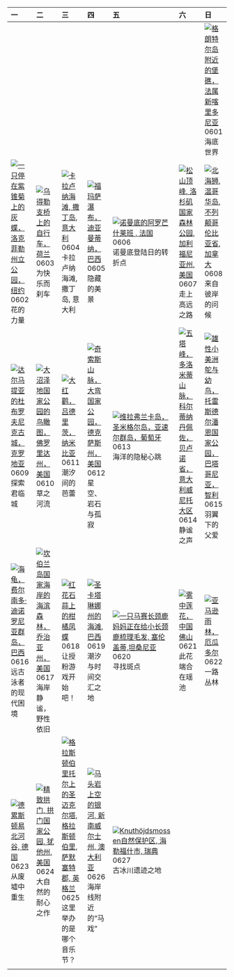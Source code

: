 | 一                                                                                                                                                                                                         | 二                                                                                                                                                                                                    | 三                                                                                                                                                                                                                           | 四                                                                                                                                                                                                    | 五                                                                                                                                                                                                             | 六                                                                                                                                                                                                             | 日                                                                                                                                                                                                       |
|:----------------------------------------------------------------------------------------------------------------------------------------------------------------------------------------------------------|:-----------------------------------------------------------------------------------------------------------------------------------------------------------------------------------------------------|:----------------------------------------------------------------------------------------------------------------------------------------------------------------------------------------------------------------------------|:-----------------------------------------------------------------------------------------------------------------------------------------------------------------------------------------------------|:--------------------------------------------------------------------------------------------------------------------------------------------------------------------------------------------------------------|:--------------------------------------------------------------------------------------------------------------------------------------------------------------------------------------------------------------|:--------------------------------------------------------------------------------------------------------------------------------------------------------------------------------------------------------|
|                                                                                                                                                                                                           |                                                                                                                                                                                                      |                                                                                                                                                                                                                             |                                                                                                                                                                                                      |                                                                                                                                                                                                               |                                                                                                                                                                                                               | [![](https://www.bing.com/th?id=OHR.GrandeTerreReef_ZH-CN7463701309_320x240.jpg "格朗特尔岛附近的堡礁，法属新喀里多尼亚")](https://www.bing.com/th?id=OHR.GrandeTerreReef_ZH-CN7463701309_UHD.jpg)<br>0601<br>海底世界         |
| [![](https://www.bing.com/th?id=OHR.EchinaceaButterfly_ZH-CN7877489878_320x240.jpg "一只停在紫锥菊上的灰蝶，洛克菲勒州立公园，纽约")](https://www.bing.com/th?id=OHR.EchinaceaButterfly_ZH-CN7877489878_UHD.jpg)<br>0602<br>花的力量 | [![](https://www.bing.com/th?id=OHR.BicyclesUtrecht_ZH-CN8016028978_320x240.jpg "乌得勒支桥上的自行车，荷兰")](https://www.bing.com/th?id=OHR.BicyclesUtrecht_ZH-CN8016028978_UHD.jpg)<br>0603<br>为快乐而刹车          | [![](https://www.bing.com/th?id=OHR.CalaLuna_ZH-CN8174946414_320x240.jpg "卡拉卢纳海滩, 撒丁岛, 意大利")](https://www.bing.com/th?id=OHR.CalaLuna_ZH-CN8174946414_UHD.jpg)<br>0604<br>卡拉卢纳海滩, 撒丁岛, 意大利                                  | [![](https://www.bing.com/th?id=OHR.FumacinhaBahia_ZH-CN9190616593_320x240.jpg "福玛萨瀑布，迪亚曼蒂纳，巴西")](https://www.bing.com/th?id=OHR.FumacinhaBahia_ZH-CN9190616593_UHD.jpg)<br>0605<br>隐藏的美景            | [![](https://www.bing.com/th?id=OHR.NormandyBeach_ZH-CN9312381737_320x240.jpg "诺曼底的阿罗芒什莱班 , 法国")](https://www.bing.com/th?id=OHR.NormandyBeach_ZH-CN9312381737_UHD.jpg)<br>0606<br>诺曼底登陆日的转折点                 | [![](https://www.bing.com/th?id=OHR.PacificCrestTrail_ZH-CN9582395021_320x240.jpg "松山顶峰, 洛杉矶国家森林公园, 加利福尼亚州, 美国")](https://www.bing.com/th?id=OHR.PacificCrestTrail_ZH-CN9582395021_UHD.jpg)<br>0607<br>走上高远之路 | [![](https://www.bing.com/th?id=OHR.StellarSeaLions_ZH-CN2859514359_320x240.jpg "北海狮, 温哥华岛, 不列颠哥伦比亚省, 加拿大")](https://www.bing.com/th?id=OHR.StellarSeaLions_ZH-CN2859514359_UHD.jpg)<br>0608<br>来自彼岸的问候 |
| [![](https://www.bing.com/th?id=OHR.DubrovnikTwilight_ZH-CN2981648854_320x240.jpg "达尔马提亚的杜布罗夫尼克古城，克罗地亚")](https://www.bing.com/th?id=OHR.DubrovnikTwilight_ZH-CN2981648854_UHD.jpg)<br>0609<br>探索君临城      | [![](https://www.bing.com/th?id=OHR.AerialEverglades_ZH-CN3388982881_320x240.jpg "大沼泽地国家公园的鸟瞰图，佛罗里达州，美国")](https://www.bing.com/th?id=OHR.AerialEverglades_ZH-CN3388982881_UHD.jpg)<br>0610<br>草之河流  | [![](https://www.bing.com/th?id=OHR.FlamingosNamibia_ZH-CN3639748956_320x240.jpg "大红鹳，吕德里茨，纳米比亚")](https://www.bing.com/th?id=OHR.FlamingosNamibia_ZH-CN3639748956_UHD.jpg)<br>0611<br>潮汐间的芭蕾                               | [![](https://www.bing.com/th?id=OHR.BigBendChisos_ZH-CN3794880768_320x240.jpg "奇索斯山脉，大弯国家公园，德克萨斯州，美国")](https://www.bing.com/th?id=OHR.BigBendChisos_ZH-CN3794880768_UHD.jpg)<br>0612<br>星空、岩石与孤寂    | [![](https://www.bing.com/th?id=OHR.SanMiguelAzores_ZH-CN2511982585_320x240.jpg "维拉弗兰卡岛，圣米格尔岛，亚速尔群岛，葡萄牙")](https://www.bing.com/th?id=OHR.SanMiguelAzores_ZH-CN2511982585_UHD.jpg)<br>0613<br>海洋的隐秘心跳         | [![](https://www.bing.com/th?id=OHR.DolomitiEstate_ZH-CN6501271709_320x240.jpg "五塔峰，多洛米蒂山脉，科尔蒂纳丹佩佐，贝卢诺省，意大利威尼托大区")](https://www.bing.com/th?id=OHR.DolomitiEstate_ZH-CN6501271709_UHD.jpg)<br>0614<br>静谧之声    | [![](https://www.bing.com/th?id=OHR.RheaDad_ZH-CN6706868651_320x240.jpg "雄性小美洲鸵与幼鸟，托雷斯德尔潘恩国家公园，巴塔哥尼亚，智利")](https://www.bing.com/th?id=OHR.RheaDad_ZH-CN6706868651_UHD.jpg)<br>0615<br>羽翼下的父爱            |
| [![](https://www.bing.com/th?id=OHR.SeaTurtleBrazil_ZH-CN6907161064_320x240.jpg "海龟，费尔南多·迪诺罗尼亚群岛，巴西")](https://www.bing.com/th?id=OHR.SeaTurtleBrazil_ZH-CN6907161064_UHD.jpg)<br>0616<br>远古泳者的现代困境       | [![](https://www.bing.com/th?id=OHR.CumberlandOaks_ZH-CN7265906780_320x240.jpg "坎伯兰岛国家海岸的海滨森林，乔治亚州，美国")](https://www.bing.com/th?id=OHR.CumberlandOaks_ZH-CN7265906780_UHD.jpg)<br>0617<br>海岸静谧，野性依旧 | [![](https://www.bing.com/th?id=OHR.AsianSwallowtail_ZH-CN7442263508_320x240.jpg "红花石蒜上的柑橘凤蝶")](https://www.bing.com/th?id=OHR.AsianSwallowtail_ZH-CN7442263508_UHD.jpg)<br>0618<br>让授粉游戏开始吧！                               | [![](https://www.bing.com/th?id=OHR.WinterBegins_ZH-CN7638411804_320x240.jpg "圣卡塔琳娜州的海滩, 巴西")](https://www.bing.com/th?id=OHR.WinterBegins_ZH-CN7638411804_UHD.jpg)<br>0619<br>潮汐与时间交汇之地             | [![](https://www.bing.com/th?id=OHR.SerengetiGiraffe_ZH-CN2613013393_320x240.jpg "一只马赛长颈鹿妈妈正在给小长颈鹿梳理毛发, 塞伦盖蒂,坦桑尼亚")](https://www.bing.com/th?id=OHR.SerengetiGiraffe_ZH-CN2613013393_UHD.jpg)<br>0620<br>寻找斑点 | [![](https://www.bing.com/th?id=OHR.SummerSolsticeY25_ZH-CN2728972774_320x240.jpg "雾中莲花，中国佛山")](https://www.bing.com/th?id=OHR.SummerSolsticeY25_ZH-CN2728972774_UHD.jpg)<br>0621<br>此花端合在瑶池                  | [![](https://www.bing.com/th?id=OHR.AmazonEcuador_ZH-CN2864991745_320x240.jpg "亚马逊雨林，厄瓜多尔")](https://www.bing.com/th?id=OHR.AmazonEcuador_ZH-CN2864991745_UHD.jpg)<br>0622<br>一路丛林                      |
| [![](https://www.bing.com/th?id=OHR.DresdenElbe_ZH-CN8776977800_320x240.jpg "德累斯顿易北河谷, 德国")](https://www.bing.com/th?id=OHR.DresdenElbe_ZH-CN8776977800_UHD.jpg)<br>0623<br>从废墟中重生                        | [![](https://www.bing.com/th?id=OHR.DelicateArch_ZH-CN8971667580_320x240.jpg "精致拱门, 拱门国家公园, 犹他州, 美国")](https://www.bing.com/th?id=OHR.DelicateArch_ZH-CN8971667580_UHD.jpg)<br>0624<br>大自然的耐心之作      | [![](https://www.bing.com/th?id=OHR.GlastonburyScenic_ZH-CN9162571249_320x240.jpg "格拉斯顿伯里托尔上的圣迈克尔塔, 格拉斯顿伯里, 萨默塞特郡, 英格兰")](https://www.bing.com/th?id=OHR.GlastonburyScenic_ZH-CN9162571249_UHD.jpg)<br>0625<br>这里举办的是哪个音乐节？ | [![](https://www.bing.com/th?id=OHR.HorseheadRock_ZH-CN9319651125_320x240.jpg "马头岩上空的银河, 新南威尔士州, 澳大利亚")](https://www.bing.com/th?id=OHR.HorseheadRock_ZH-CN9319651125_UHD.jpg)<br>0626<br>海岸线附近的“马戏” | [![](https://www.bing.com/th?id=OHR.SwedenReserve_ZH-CN9963744170_320x240.jpg "Knuthöjdsmossen自然保护区, 海勒福什市, 瑞典")](https://www.bing.com/th?id=OHR.SwedenReserve_ZH-CN9963744170_UHD.jpg)<br>0627<br>古冰川遗迹之地    |                                                                                                                                                                                                               |                                                                                                                                                                                                         |
|                                                                                                                                                                                                           |                                                                                                                                                                                                      |                                                                                                                                                                                                                             |                                                                                                                                                                                                      |                                                                                                                                                                                                               |                                                                                                                                                                                                               |                                                                                                                                                                                                         |